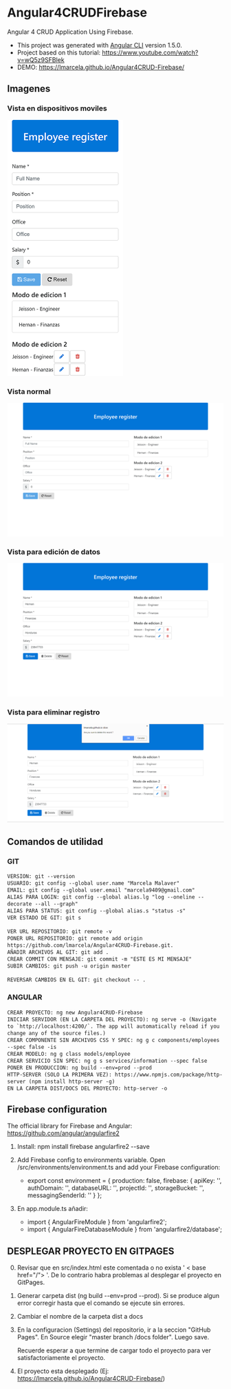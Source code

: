 # Angular4CRUDFirebase

Angular 4 CRUD Application Using Firebase.
- This project was generated with [Angular CLI](https://github.com/angular/angular-cli) version 1.5.0.
- Project based on this tutorial: https://www.youtube.com/watch?v=wQ5z9SFBlek
- DEMO: https://lmarcela.github.io/Angular4CRUD-Firebase/

## Imagenes

### Vista en dispositivos moviles
![Mobile view](https://github.com/lmarcela/Angular4CRUD-Firebase/blob/master/src/assets/img/readme/1.png)


### Vista normal
![view](https://github.com/lmarcela/Angular4CRUD-Firebase/blob/master/src/assets/img/readme/2.png)

### Vista para edición de datos
![Editar](https://github.com/lmarcela/Angular4CRUD-Firebase/blob/master/src/assets/img/readme/3.png)

### Vista para eliminar registro
![Eliminar](https://github.com/lmarcela/Angular4CRUD-Firebase/blob/master/src/assets/img/readme/4.png)

## Comandos de utilidad

### GIT

    VERSION: git --version
    USUARIO: git config --global user.name "Marcela Malaver"
    EMAIL: git config --global user.email "marcela9409@gmail.com"
    ALIAS PARA LOGIN: git config --global alias.lg "log --oneline --decorate --all --graph"
    ALIAS PARA STATUS: git config --global alias.s "status -s"
    VER ESTADO DE GIT: git s

    VER URL REPOSITORIO: git remote -v
    PONER URL REPOSITORIO: git remote add origin https://github.com/lmarcela/Angular4CRUD-Firebase.git.
    AÑADIR ARCHIVOS AL GIT: git add .
    CREAR COMMIT CON MENSAJE: git commit -m "ESTE ES MI MENSAJE"
    SUBIR CAMBIOS: git push -u origin master
    
    REVERSAR CAMBIOS EN EL GIT: git checkout -- .

### ANGULAR

    CREAR PROYECTO: ng new Angular4CRUD-Firebase
    INICIAR SERVIDOR (EN LA CARPETA DEL PROYECTO): ng serve -o (Navigate to `http://localhost:4200/`. The app will automatically reload if you change any of the source files.)
    CREAR COMPONENTE SIN ARCHIVOS CSS Y SPEC: ng g c components/employees --spec false -is
    CREAR MODELO: ng g class models/employee
    CREAR SERVICIO SIN SPEC: ng g s services/information --spec false 
    PONER EN PRODUCCION: ng build --env=prod --prod
    HTTP-SERVER (SOLO LA PRIMERA VEZ): https://www.npmjs.com/package/http-server (npm install http-server -g)
    EN LA CARPETA DIST/DOCS DEL PROYECTO: http-server -o 

## Firebase configuration
The official library for Firebase and Angular: https://github.com/angular/angularfire2

1. Install: npm install firebase angularfire2 --save
2. Add Firebase config to environments variable. Open /src/environments/environment.ts and add your Firebase configuration:

    - export const environment = {
        production: false,
        firebase: {
          apiKey: '<your-key>',
          authDomain: '<your-project-authdomain>',
          databaseURL: '<your-database-URL>',
          projectId: '<your-project-id>',
          storageBucket: '<your-storage-bucket>',
          messagingSenderId: '<your-messaging-sender-id>'
        }
      };
      

3. En app.module.ts añadir: 


    - import { AngularFireModule } from 'angularfire2';
    - import { AngularFireDatabaseModule } from 'angularfire2/database';
      


## DESPLEGAR PROYECTO EN GITPAGES
0. Revisar que en src/index.html este comentada o no exista ' < base href="/"> '. De lo contrario habra problemas al desplegar el proyecto en GitPages.
1. Generar carpeta dist (ng build --env=prod --prod). Si se produce algun error corregir hasta que el comando se ejecute sin errores.
2. Cambiar el nombre de la carpeta dist a docs
3. En la configuracion (Settings) del repositorio, ir a la seccion "GitHub Pages". En Source elegir "master branch /docs folder". Luego save. 
    
    Recuerde esperar a que termine de cargar todo el proyecto para ver satisfactoriamente el proyecto.
4. El proyecto esta desplegado (Ej: https://lmarcela.github.io/Angular4CRUD-Firebase/)